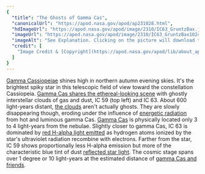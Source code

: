 ```yaml
---
{
  "title": "The Ghosts of Gamma Cas",
  "canonicalUrl": "https://apod.nasa.gov/apod/ap231028.html",
  "hdImageUrl": "https://apod.nasa.gov/apod/image/2310/IC63_GruntzBax.jpg",
  "imageUrl": "https://apod.nasa.gov/apod/image/2310/IC63_GruntzBax1024.jpg",
  "imageAlt": "See Explanation. Clicking on the picture will download the highest resolution version available.",
  "credit": [
    "Image Credit & [Copyright](https://apod.nasa.gov/apod/lib/about_apod.html#srapply): [Guillaume Gruntz](https://www.astrobin.com/users/GuillaumeGz/), [Jean-François Bax](https://www.astrobin.com/users/jeffbax/)"
  ]
}
---
```


[Gamma Cassiopeiae](https://www.aavso.org/vsots_gammacas) shines high in northern autumn evening skies. It's the brightest spiky star in this telescopic field of view toward the constellation Cassiopeia. [Gamma Cas shares the ethereal-looking scene](https://www.astrobin.com/k5f7nk/0/) with ghostly interstellar clouds of gas and dust, IC 59 (top left) and IC 63. About 600 light-years distant, [the clouds](https://hubblesite.org/contents/news-releases/2018/news-2018-42.html) aren't actually ghosts. They are slowly disappearing though, eroding under the influence of [energetic radiation](https://arxiv.org/abs/1809.01419) from hot and luminous gamma Cas. [Gamma Cas](https://en.wikipedia.org/wiki/Gamma_Cassiopeiae) is physically located only 3 to 4 light-years from the nebulae. Slightly closer to gamma Cas, IC 63 is dominated by [red H-alpha light emitted](https://apod.nasa.gov/apod/ap111013.html) as hydrogen atoms ionized by the star's ultraviolet radiation recombine with electrons. Farther from the star, IC 59 shows proportionally less H-alpha emission but more of the characteristic blue tint of dust [reflected star light](https://apod.nasa.gov/apod/ap091126.html). The cosmic stage spans over 1 degree or 10 light-years at the estimated distance of [gamma Cas and friends](https://arxiv.org/abs/1705.04313).
